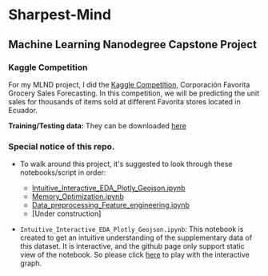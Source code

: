 # Sharpest-Mind

## Machine Learning Nanodegree Capstone Project

### Kaggle Competition

For my MLND project, I did the [Kaggle Competition](https://www.kaggle.com/c/favorita-grocery-sales-forecasting), Corporación Favorita Grocery Sales Forecasting. In this competition, we will be predicting the unit sales for thousands of items sold at different Favorita stores located in Ecuador. 

**Training/Testing data:** They can be downloaded [here](https://www.kaggle.com/c/favorita-grocery-sales-forecasting/data)


### Special notice of this repo. 

- To walk around this project, it's suggested to look through these notebooks/script in order:
    - [Intuitive_Interactive_EDA_Plotly_Geojson.ipynb](https://github.com/Bato803/Sharpest-Mind/blob/master/Intuitive_Interactive_EDA_Plotly_Geojson.ipynb)
    - [Memory_Optimization.ipynb](https://github.com/Bato803/Sharpest-Mind/blob/master/Memory_Optimization.ipynb)
    - [Data_preprocessing_Feature_engineering.ipynb](https://github.com/Bato803/Sharpest-Mind/blob/master/Data_preprocessing_Feature_engineering.ipynb)
    - [Under construction]

- `Intuitive_Interactive_EDA_Plotly_Geojson.ipynb`: 
    This notebook is created to get an intuitive understanding of the supplementary data of this dataset. It is interactive, and the github page only support static view of the notebook. So please click [here](https://cdn.rawgit.com/Bato803/Sharpest-Mind/2d54a759/index.html) to play with the interactive graph. 
    
